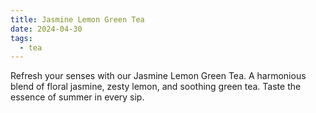 ```yaml
---
title: Jasmine Lemon Green Tea
date: 2024-04-30
tags:
  - tea
---
```


Refresh your senses with our Jasmine Lemon Green Tea. A harmonious blend of floral jasmine, zesty lemon, and soothing green tea. Taste the essence of summer in every sip.

<!--more-->
